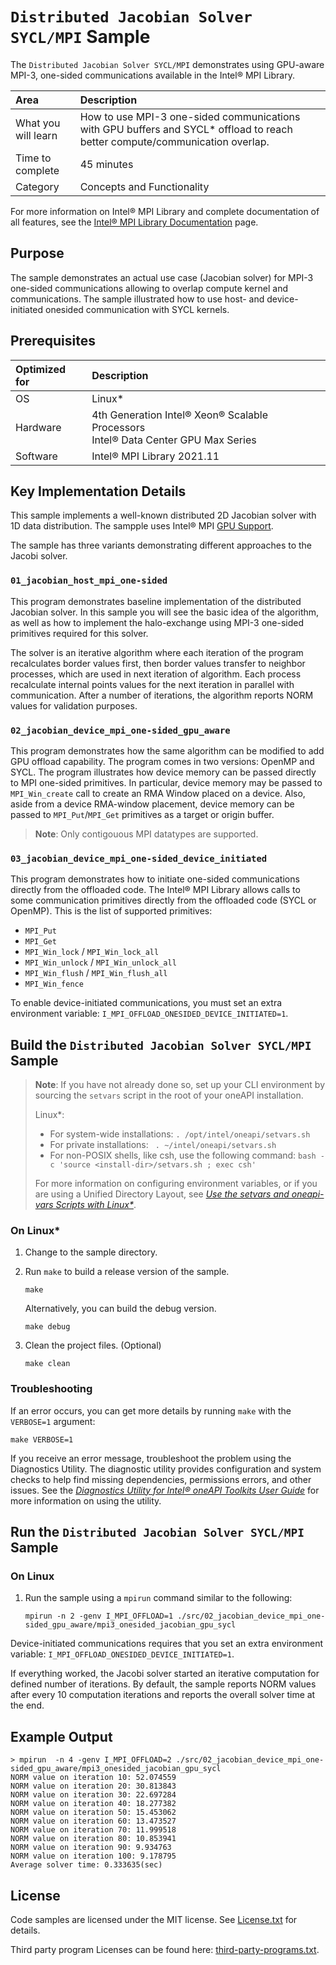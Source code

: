 # `Distributed Jacobian Solver SYCL/MPI` Sample

The `Distributed Jacobian Solver SYCL/MPI` demonstrates using GPU-aware MPI-3, one-sided communications available in the Intel® MPI Library.

| Area                | Description
|:---                 |:--
| What you will learn | How to use MPI-3 one-sided communications with GPU buffers and SYCL* offload to reach better compute/communication overlap.
| Time to complete    | 45 minutes
| Category            | Concepts and Functionality

For more information on Intel® MPI Library and complete documentation of all features,
see the [Intel® MPI Library Documentation](https://www.intel.com/content/www/us/en/developer/tools/oneapi/mpi-library-documentation.html) page.

## Purpose

The sample demonstrates an actual use case (Jacobian solver) for MPI-3 one-sided communications allowing to overlap compute kernel and communications. The sample illustrated how to use host- and device-initiated onesided communication with SYCL kernels.

## Prerequisites

| Optimized for    | Description
|:---              |:---
| OS               | Linux*
| Hardware         | 4th Generation Intel® Xeon® Scalable Processors <br> Intel® Data Center GPU Max Series
| Software         | Intel® MPI Library 2021.11

## Key Implementation Details

This sample implements a well-known distributed 2D Jacobian solver with 1D data distribution. The sampple uses Intel® MPI [GPU Support](https://www.intel.com/content/www/us/en/docs/mpi-library/developer-reference-linux/current/gpu-support.html). 

The sample has three variants demonstrating different approaches to the Jacobi solver.

### `01_jacobian_host_mpi_one-sided`

This program demonstrates baseline implementation of the distributed Jacobian solver. In this sample you will see the basic idea of the algorithm, as well as how to implement the halo-exchange using MPI-3 one-sided primitives required for this solver.

The solver is an iterative algorithm where each iteration of the program recalculates border values first, then border values transfer to neighbor processes, which are used in next iteration of algorithm. Each process recalculate internal points values for the next iteration in parallel with communication. After a number of iterations, the algorithm reports NORM values for validation purposes.

### `02_jacobian_device_mpi_one-sided_gpu_aware`

This program demonstrates how the same algorithm can be modified to add GPU offload capability. The program comes in two versions: OpenMP and SYCL. The program illustrates how device memory can be passed directly to MPI one-sided primitives. In particular, device memory may be passed to `MPI_Win_create` call to create an RMA Window placed on a device. Also, aside from a device RMA-window placement, device memory can be passed to `MPI_Put`/`MPI_Get` primitives as a target or origin buffer.

> **Note**: Only contigouous MPI datatypes are supported.

### `03_jacobian_device_mpi_one-sided_device_initiated`

This program demonstrates how to initiate one-sided communications directly from the offloaded code. The Intel® MPI Library allows calls to some communication primitives directly from the offloaded code (SYCL or OpenMP). This is the list of supported primitives:

- `MPI_Put`
- `MPI_Get`
- `MPI_Win_lock` / `MPI_Win_lock_all`
- `MPI_Win_unlock` / `MPI_Win_unlock_all`
- `MPI_Win_flush` / `MPI_Win_flush_all`
- `MPI_Win_fence`

To enable device-initiated communications, you must set an extra environment variable: `I_MPI_OFFLOAD_ONESIDED_DEVICE_INITIATED=1`.

## Build the `Distributed Jacobian Solver SYCL/MPI` Sample

> **Note**: If you have not already done so, set up your CLI
> environment by sourcing  the `setvars` script in the root of your oneAPI installation.
>
> Linux*:
> - For system-wide installations: `. /opt/intel/oneapi/setvars.sh`
> - For private installations: ` . ~/intel/oneapi/setvars.sh`
> - For non-POSIX shells, like csh, use the following command: `bash -c 'source <install-dir>/setvars.sh ; exec csh'`
>
> For more information on configuring environment variables, or if you are using a Unified Directory Layout, see
*[Use the setvars and oneapi-vars Scripts with Linux*](https://www.intel.com/content/www/us/en/docs/oneapi/programming-guide/current/use-the-setvars-script-with-linux-or-macos.html)*.

### On Linux*

1. Change to the sample directory.

2. Run `make` to build a release version of the sample.
   ```
   make
   ```
   Alternatively, you can build the debug version.
   ```
   make debug
   ```

3. Clean the project files. (Optional)
   ```
   make clean
   ```

### Troubleshooting

If an error occurs, you can get more details by running `make` with
the `VERBOSE=1` argument:
```
make VERBOSE=1
```
If you receive an error message, troubleshoot the problem using the Diagnostics Utility. The diagnostic utility provides configuration and system checks to help find missing dependencies, permissions errors, and other issues. See the *[Diagnostics Utility for Intel® oneAPI Toolkits User Guide](https://www.intel.com/content/www/us/en/docs/oneapi/user-guide-diagnostic-utility/current/overview.html)* for more information on using the utility.

## Run the `Distributed Jacobian Solver SYCL/MPI` Sample

### On Linux

1. Run the sample using a `mpirun` command similar to the following:

   ```
   mpirun -n 2 -genv I_MPI_OFFLOAD=1 ./src/02_jacobian_device_mpi_one-sided_gpu_aware/mpi3_onesided_jacobian_gpu_sycl
   ```

Device-initiated communications requires that you set an extra environment variable: `I_MPI_OFFLOAD_ONESIDED_DEVICE_INITIATED=1`.

If everything worked, the Jacobi solver started an iterative computation for defined number of iterations. By default, the sample reports NORM values after every 10 computation iterations and reports the overall solver time at the end.

## Example Output

```
> mpirun  -n 4 -genv I_MPI_OFFLOAD=2 ./src/02_jacobian_device_mpi_one-sided_gpu_aware/mpi3_onesided_jacobian_gpu_sycl
NORM value on iteration 10: 52.074559
NORM value on iteration 20: 30.813843
NORM value on iteration 30: 22.697284
NORM value on iteration 40: 18.277382
NORM value on iteration 50: 15.453062
NORM value on iteration 60: 13.473527
NORM value on iteration 70: 11.999518
NORM value on iteration 80: 10.853941
NORM value on iteration 90: 9.934763
NORM value on iteration 100: 9.178795
Average solver time: 0.333635(sec)
```

## License

Code samples are licensed under the MIT license. See
[License.txt](https://github.com/oneapi-src/oneAPI-samples/blob/master/License.txt) for details.

Third party program Licenses can be found here: [third-party-programs.txt](https://github.com/oneapi-src/oneAPI-samples/blob/master/third-party-programs.txt).
